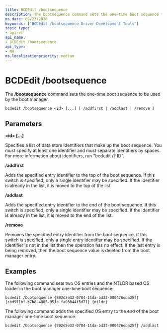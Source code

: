 ```yaml
---
title: BCDEdit /bootsequence
description: The bootsequence command sets the one-time boot sequence to be used by the boot manager.
ms.date: 09/23/2020
keywords: ["BCDEdit /bootsequence Driver Development Tools"]
topic_type:
- apiref
api_name:
- BCDEdit /bootsequence
api_type:
- NA
ms.localizationpriority: medium
---
```


# BCDEdit /bootsequence


The **/bootsequence** command sets the one-time boot sequence to be used by the boot manager.

``` syntax
bcdedit /bootsequence <id> [...] [ /addfirst | /addlast | /remove ]
```

## Parameters

**\<id\> [...]**

Specifies a list of data store identifiers that make up the boot sequence. You must specify at least one identifier and must
separate identifiers by spaces. For more information about identifiers, run "bcdedit /? ID".

**/addfirst**

Adds the specified entry identifier to the top of the boot sequence.  If this switch is specified, only a single
identifier may be specified.  If the identifier is already in the list, it is moved to the top of the list.

**/addlast**

Adds the specified entry identifier to the end of the boot sequence.  If this switch is specified, only a single
identifier may be specified.  If the identifier is already in the list, it is moved to the end of the list.

**/remove**

Removes the specified entry identifier from the boot sequence.  If this switch is specified, only a single
entry identifier may be specified.  If the identifier is not in the list then the operation has no effect. If
the last entry is being removed, then the boot sequence value is deleted from the boot manager entry.

## Examples

The following command sets two OS entries and the NTLDR based OS loader in the boot manager one-time boot sequence:

`bcdedit /bootsequence {802d5e32-0784-11da-bd33-000476eba25f} {cbd971bf-b7b8-4885-951a-fa03044f5d71} {ntldr}`

The following command adds the specified OS entry to the end of the boot manager one-time boot sequence:

`bcdedit /bootsequence {802d5e32-0784-11da-bd33-000476eba25f} /addlast`
